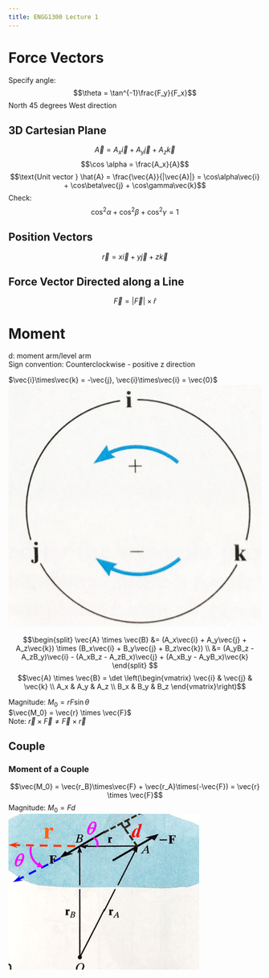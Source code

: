 ```yaml
---
title: ENGG1300 Lecture 1
---
```


# Force Vectors
Specify angle:
$$\theta = \tan^{-1}\frac{F_y}{F_x}$$
North 45 degrees West direction

<!-- more -->

## 3D Cartesian Plane
$$\vec{A} = A_x\vec{i} + A_y\vec{j} + A_z\vec{k}$$
$$\cos \alpha = \frac{A_x}{A}$$
$$\text{Unit vector } \hat{A} = \frac{\vec{A}}{|\vec{A}|} = \cos\alpha\vec{i} + \cos\beta\vec{j} + \cos\gamma\vec{k}$$
Check:
$$\cos^2\alpha + \cos^2\beta + \cos^2\gamma = 1$$

## Position Vectors
$$\vec{r} = x\vec{i} + y\vec{j} + z\vec{k}$$

## Force Vector Directed along a Line
$$\vec{F} = |\vec{F}| \times \hat{r}$$

# Moment
d: moment arm/level arm  
Sign convention: Counterclockwise - positive z direction

$\vec{i}\times\vec{k} = -\vec{j}, \vec{i}\times\vec{i} = \vec{0}$
![](2_1.png)

$$\begin{split}
\vec{A} \times \vec{B} &= (A_x\vec{i} + A_y\vec{j} + A_z\vec{k}) \times (B_x\vec{i} + B_y\vec{j} + B_z\vec{k}) \\ &= (A_yB_z - A_zB_y)\vec{i} - (A_xB_z - A_zB_x)\vec{j} + (A_xB_y - A_yB_x)\vec{k} \end{split} $$
$$\vec{A} \times \vec{B} = \det \left(\begin{vmatrix}
    \vec{i} & \vec{j} & \vec{k} \\
    A_x & A_y & A_z \\ 
    B_x & B_y & B_z
\end{vmatrix}\right)$$

Magnitude: $M_0 = rF\sin \theta$  
$\vec{M_0} = \vec{r} \times \vec{F}$  
Note: $\vec{r} \times \vec{F} \neq \vec{F} \times \vec{r}$

## Couple
### Moment of a Couple
$$\vec{M_0} = \vec{r_B}\times\vec{F} + \vec{r_A}\times(-\vec{F}) = \vec{r} \times \vec{F}$$
Magnitude:
$M_0 = Fd$
![](2_2.png)
